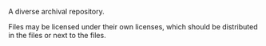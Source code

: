 A diverse archival repository.

Files may be licensed under their own licenses, which should be distributed in the files or next to the files.
